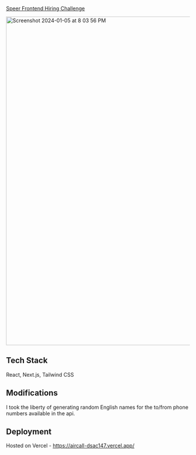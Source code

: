 [Speer Frontend Hiring Challenge](https://github.com/speer-technologies/aircall)

<img width="899" alt="Screenshot 2024-01-05 at 8 03 56 PM" src="https://github.com/dsac147/aircall/assets/54025502/79540626-293b-4f39-9782-968a683d07ef">

## Tech Stack
React, Next.js, Tailwind CSS

## Modifications
I took the liberty of generating random English names for the to/from phone numbers available in the api.

 ## Deployment
 Hosted on Vercel - https://aircall-dsac147.vercel.app/
 
